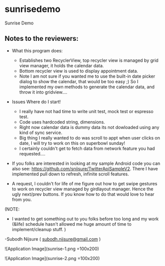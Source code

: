 # sunrisedemo
Sunrise Demo

Notes to the reviewers:
------

- What this program does:

   - Establishes two RecyclerView, top recycler view is managed by grid view manager, it holds the calendar
     data.
   - Bottom  recycler view is used to display appointment data.
   - Note I am not sure if you wanted me to use the built-in date picker dialog to show the calendar, that
     would be too easy ;)
     So I implemented my own methods to generate the calendar data, and throw it into gridview....

- Issues
   Where do I start!
   
   - I really have not had time to write unit test, mock test or espresso test.
   - Code uses hardcoded string, dimensions.
   - Right now calendar data is dummy data its not dowloaded using any kind of sync service.
   - Big thing I really wanted to do was scroll to appt when user clicks on date, I will try to work on this on
     superbowl sunday!
   - I certainly couldn't get to fetch data from network feature you had requested....


- If you folks are interested in looking at my sample Android code you can also see:
   https://github.com/snijsure/TwitterApiSampleV2. There I have implemented pull down to refresh,
   infinite scroll features.

- A request, I couldn't for life of me figure out how to get swipe gestures to work on recycler view managed
   by girdlayout manager. Hence the ugly next/prev buttons. If you know how to do that would love to hear from you.

(NOTE:
- I wanted to get something out to you folks before too long and my work (&life) schedule hasn't allowed me
  huge amount of time to implement/cleanup stuff.
)

 -Subodh Nijsure ( subodh.nijsure@gmail.com )

![Application Image](sunrise-1.png =100x200)

![Application Image](sunrise-2.png =100x200)
